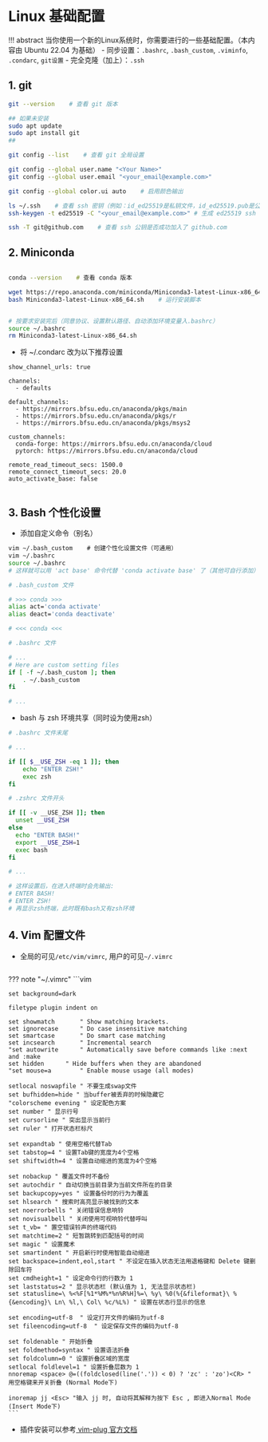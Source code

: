 # Linux 基础配置

!!! abstract
    当你使用一个新的Linux系统时，你需要进行的一些基础配置。（本内容由 Ubuntu 22.04 为基础）
    - 同步设置：`.bashrc`, `.bash_custom`, `.viminfo`, `.condarc`, `git设置`
    - 完全克隆（加上）：`.ssh`

## 1. git

```bash
git --version    # 查看 git 版本

## 如果未安装
sudo apt update
sudo apt install git
##

git config --list    # 查看 git 全局设置

git config --global user.name "<Your Name>"
git config --global user.email "<your_email@example.com>"

git config --global color.ui auto    # 启用颜色输出

ls ~/.ssh    # 查看 ssh 密钥（例如：id_ed25519是私钥文件，id_ed25519.pub是公钥文件，可能有其他类型，如果没有需要自行创建...）
ssh-keygen -t ed25519 -C "<your_email@example.com>" # 生成 ed25519 ssh 密钥

ssh -T git@github.com    # 查看 ssh 公钥是否成功加入了 github.com

```



## 2. Miniconda

```bash

conda --version    # 查看 conda 版本

wget https://repo.anaconda.com/miniconda/Miniconda3-latest-Linux-x86_64.sh    # 下载最新版本的 Miniconda 安装脚本
bash Miniconda3-latest-Linux-x86_64.sh    # 运行安装脚本


# 按要求安装完后（同意协议、设置默认路径、自动添加环境变量入.bashrc）
source ~/.bashrc
rm Miniconda3-latest-Linux-x86_64.sh
```

- 将 ~/.condarc 改为以下推荐设置

```
show_channel_urls: true

channels:
  - defaults

default_channels:
  - https://mirrors.bfsu.edu.cn/anaconda/pkgs/main
  - https://mirrors.bfsu.edu.cn/anaconda/pkgs/r
  - https://mirrors.bfsu.edu.cn/anaconda/pkgs/msys2

custom_channels:
  conda-forge: https://mirrors.bfsu.edu.cn/anaconda/cloud
  pytorch: https://mirrors.bfsu.edu.cn/anaconda/cloud

remote_read_timeout_secs: 1500.0
remote_connect_timeout_secs: 20.0
auto_activate_base: false


```



## 3. Bash 个性化设置

- 添加自定义命令（别名）

```bash
vim ~/.bash_custom    # 创建个性化设置文件（可通用）
vim ~/.bashrc
source ~/.bashrc
# 这样就可以用 'act base' 命令代替 'conda activate base' 了（其他可自行添加）
```

```bash
# .bash_custom 文件

# >>> conda >>>
alias act='conda activate'
alias deact='conda deactivate'

# <<< conda <<<


```

```bash
# .bashrc 文件

# ...
# Here are custom setting files
if [ -f ~/.bash_custom ]; then
	. ~/.bash_custom
fi

# ...
```
- bash 与 zsh 环境共享（同时设为使用zsh）
```bash
# .bashrc 文件末尾

# ...

if [[ $__USE_ZSH -eq 1 ]]; then
    echo "ENTER ZSH!"
    exec zsh
fi

```
```bash
# .zshrc 文件开头

if [[ -v __USE_ZSH ]]; then
  unset __USE_ZSH
else
  echo "ENTER BASH!"
  export __USE_ZSH=1
  exec bash
fi

# ...

# 这样设置后，在进入终端时会先输出:
# ENTER BASH!
# ENTER ZSH!
# 再显示zsh终端，此时既有bash又有zsh环境
```


## 4. Vim 配置文件

- 全局的可见`/etc/vim/vimrc`, 用户的可见`~/.vimrc`
    ```
??? note "~/.vimrc"
    ```vim
    
    set background=dark

    filetype plugin indent on

    set showmatch       " Show matching brackets.
    set ignorecase      " Do case insensitive matching
    set smartcase       " Do smart case matching
    set incsearch       " Incremental search
    "set autowrite      " Automatically save before commands like :next and :make
    set hidden      " Hide buffers when they are abandoned
    "set mouse=a        " Enable mouse usage (all modes)

    setlocal noswapfile " 不要生成swap文件
    set bufhidden=hide " 当buffer被丢弃的时候隐藏它
    "colorscheme evening " 设定配色方案
    set number " 显示行号
    set cursorline " 突出显示当前行
    set ruler " 打开状态栏标尺

    set expandtab " 使用空格代替Tab
    set tabstop=4 " 设置Tab键的宽度为4个空格
    set shiftwidth=4 " 设置自动缩进的宽度为4个空格

    set nobackup " 覆盖文件时不备份
    set autochdir " 自动切换当前目录为当前文件所在的目录
    set backupcopy=yes " 设置备份时的行为为覆盖
    set hlsearch " 搜索时高亮显示被找到的文本
    set noerrorbells " 关闭错误信息响铃
    set novisualbell " 关闭使用可视响铃代替呼叫
    set t_vb= " 置空错误铃声的终端代码
    set matchtime=2 " 短暂跳转到匹配括号的时间
    set magic " 设置魔术
    set smartindent " 开启新行时使用智能自动缩进
    set backspace=indent,eol,start " 不设定在插入状态无法用退格键和 Delete 键删除回车符
    set cmdheight=1 " 设定命令行的行数为 1
    set laststatus=2 " 显示状态栏 (默认值为 1, 无法显示状态栏)
    set statusline=\ %<%F[%1*%M%*%n%R%H]%=\ %y\ %0(%{&fileformat}\ %{&encoding}\ Ln\ %l,\ Col\ %c/%L%) " 设置在状态行显示的信息

    set encoding=utf-8  " 设定打开文件的编码为utf-8
    set fileencoding=utf-8  " 设定保存文件的编码为utf-8

    set foldenable " 开始折叠
    set foldmethod=syntax " 设置语法折叠
    set foldcolumn=0 " 设置折叠区域的宽度
    setlocal foldlevel=1 " 设置折叠层数为 1
    nnoremap <space> @=((foldclosed(line('.')) < 0) ? 'zc' : 'zo')<CR> " 用空格键来开关折叠 (Normal Mode下)

    inoremap jj <Esc> "输入 jj 时, 自动将其解释为按下 Esc , 即进入Normal Mode (Insert Mode下)
    ```
  
- 插件安装可以参考[ vim-plug 官方文档](https://github.com/junegunn/vim-plug)




